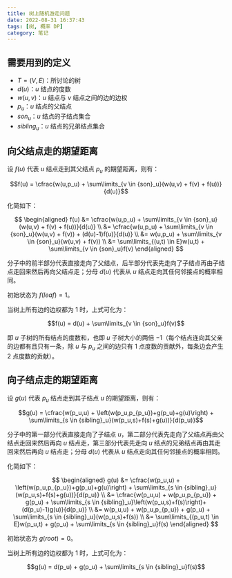 ```yaml
---
title: 树上随机游走问题
date: 2022-08-31 16:37:43
tags: [树, 概率 DP]
category: 笔记
---
```


## 需要用到的定义

* $T=(V,E)$：所讨论的树
* $d(u)$：$u$ 结点的度数
* $w(u,v)$：$u$ 结点与 $v$ 结点之间的边的边权
* $p_u$：$u$ 结点的父结点
* ${son}_u$：$u$ 结点的子结点集合
* ${sibling}_u$：$u$ 结点的兄弟结点集合

## 向父结点走的期望距离

设 $f(u)$ 代表 $u$ 结点走到其父结点 $p_u$ 的期望距离，则有：

$$f(u) = \cfrac{w(u,p_u) + \sum\limits_{v \in {son}_u}(w(u,v) + f(v) + f(u))}{d(u)}$$

化简如下：

$$
\begin{aligned}
    f(u) &= \cfrac{w(u,p_u) + \sum\limits_{v \in {son}_u}(w(u,v) + f(v) + f(u))}{d(u)} \\
            &= \cfrac{w(u,p_u) + \sum\limits_{v \in {son}_u}(w(u,v) + f(v)) + (d(u)-1)f(u)}{d(u)} \\
            &= w(u,p_u) + \sum\limits_{v \in {son}_u}(w(u,v) + f(v)) \\
            &= \sum\limits_{(u,t) \in E}w(u,t) + \sum\limits_{v \in {son}_u}f(v)
\end{aligned}
$$

分子中的前半部分代表直接走向了父结点，后半部分代表先走向了子结点再由子结点走回来然后再向父结点走；分母 $d(u)$ 代表从 $u$ 结点走向其任何邻接点的概率相同。

初始状态为 $f(leaf) = 1$。

当树上所有边的边权都为 $1$ 时，上式可化为：

$$f(u) = d(u) + \sum\limits_{v \in {son}_u}f(v)$$

即 $u$ 子树的所有结点的度数和，也即 $u$ 子树大小的两倍 $-1$（每个结点连向其父亲的边都有且只有一条，除 $u$ 与 $p_u$ 之间的边只有 $1$ 点度数的贡献外，每条边会产生 $2$ 点度数的贡献）。

## 向子结点走的期望距离

设 $g(u)$ 代表 $p_u$ 结点走到其子结点 $u$ 的期望距离，则有：

$$g(u) = \cfrac{w(p_u,u) + \left(w(p_u,p_{p_u})+g(p_u)+g(u)\right) + \sum\limits_{s \in {sibling}_u}(w(p_u,s)+f(s)+g(u))}{d(p_u)}$$

分子中的第一部分代表直接走向了子结点 $u$，第二部分代表先走向了父结点再由父结点走回来然后再向 $u$ 结点走，第三部分代表先走向 $u$ 结点的兄弟结点再由其走回来然后再向 $u$ 结点走；分母 $d(u)$ 代表从 $u$ 结点走向其任何邻接点的概率相同。

化简如下：

$$
\begin{aligned}
    g(u) &= \cfrac{w(p_u,u) + \left(w(p_u,p_{p_u})+g(p_u)+g(u)\right) + \sum\limits_{s \in {sibling}_u}(w(p_u,s)+f(s)+g(u))}{d(p_u)} \\
         &= \cfrac{w(p_u,u) + w(p_u,p_{p_u}) + g(p_u) + \sum\limits_{s \in {sibling}_u}\left(w(p_u,s)+f(s)\right)+(d(p_u)-1)g(u)}{d(p_u)} \\
         &= w(p_u,u) + w(p_u,p_{p_u}) + g(p_u) + \sum\limits_{s \in {sibling}_u}(w(p_u,s)+f(s)) \\
         &= \sum\limits_{(p_u,t) \in E}w(p_u,t) + g(p_u) + \sum\limits_{s \in {sibling}_u}f(s)
\end{aligned}
$$

初始状态为 $g(root) = 0$。

当树上所有边的边权都为 $1$ 时，上式可化为：

$$g(u) = d(p_u) + g(p_u) + \sum\limits_{s \in {sibling}_u}f(s)$$
